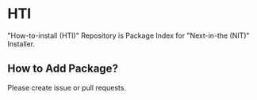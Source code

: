 # HTI
"How-to-install (HTI)" Repository is Package Index for "Next-in-the (NIT)" Installer.

## How to Add Package?
Please create issue or pull requests.

